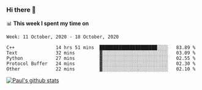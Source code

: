 ### Hi there 👋

📊 **This week I spent my time on**
<!--START_SECTION:waka-->
```text
Week: 11 October, 2020 - 18 October, 2020

C++               14 hrs 51 mins  █████████████████████░░░░   83.89 % 
Text              32 mins         ▓░░░░░░░░░░░░░░░░░░░░░░░░   03.09 % 
Python            27 mins         ▓░░░░░░░░░░░░░░░░░░░░░░░░   02.55 % 
Protocol Buffer   24 mins         ▓░░░░░░░░░░░░░░░░░░░░░░░░   02.30 % 
Other             22 mins         ▓░░░░░░░░░░░░░░░░░░░░░░░░   02.10 % 
```
<!--END_SECTION:waka-->


[![Paul's github stats](https://github-readme-stats.vercel.app/api?username=mickeyouyou&theme=dracula&show_icons=true)](https://github.com/anuraghazra/github-readme-stats)
